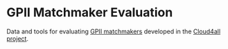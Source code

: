 # GPII Matchmaker Evaluation
Data and tools for evaluating [GPII matchmakers](http://wiki.gpii.net/w/Matchmaking) developed in the [Cloud4all project](http://www.cloud4all.info/). 
